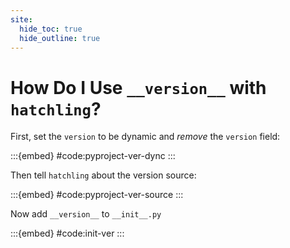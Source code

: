 ```yaml
---
site:
  hide_toc: true
  hide_outline: true
---
```


# How Do I Use `__version__` with `hatchling`?

First, set the `version` to be dynamic and _remove_ the `version` field:

:::{embed} #code:pyproject-ver-dync
:::

Then tell `hatchling` about the version source:

:::{embed} #code:pyproject-ver-source
:::

Now add `__version__` to `__init__.py`

:::{embed} #code:init-ver
:::
